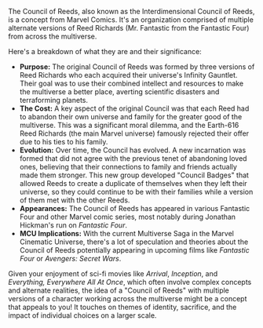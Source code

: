 The Council of Reeds, also known as the Interdimensional Council of Reeds, is a concept from Marvel Comics. It's an organization comprised of multiple alternate versions of Reed Richards (Mr. Fantastic from the Fantastic Four) from across the multiverse.

Here's a breakdown of what they are and their significance:

* **Purpose:** The original Council of Reeds was formed by three versions of Reed Richards who each acquired their universe's Infinity Gauntlet. Their goal was to use their combined intellect and resources to make the multiverse a better place, averting scientific disasters and terraforming planets.
* **The Cost:** A key aspect of the original Council was that each Reed had to abandon their own universe and family for the greater good of the multiverse. This was a significant moral dilemma, and the Earth-616 Reed Richards (the main Marvel universe) famously rejected their offer due to his ties to his family.
* **Evolution:** Over time, the Council has evolved. A new incarnation was formed that did not agree with the previous tenet of abandoning loved ones, believing that their connections to family and friends actually made them stronger. This new group developed "Council Badges" that allowed Reeds to create a duplicate of themselves when they left their universe, so they could continue to be with their families while a version of them met with the other Reeds.
* **Appearances:** The Council of Reeds has appeared in various Fantastic Four and other Marvel comic series, most notably during Jonathan Hickman's run on *Fantastic Four*.
* **MCU Implications:** With the current Multiverse Saga in the Marvel Cinematic Universe, there's a lot of speculation and theories about the Council of Reeds potentially appearing in upcoming films like *Fantastic Four* or *Avengers: Secret Wars*.

Given your enjoyment of sci-fi movies like *Arrival*, *Inception*, and *Everything, Everywhere All At Once*, which often involve complex concepts and alternate realities, the idea of a "Council of Reeds" with multiple versions of a character working across the multiverse might be a concept that appeals to you! It touches on themes of identity, sacrifice, and the impact of individual choices on a larger scale.